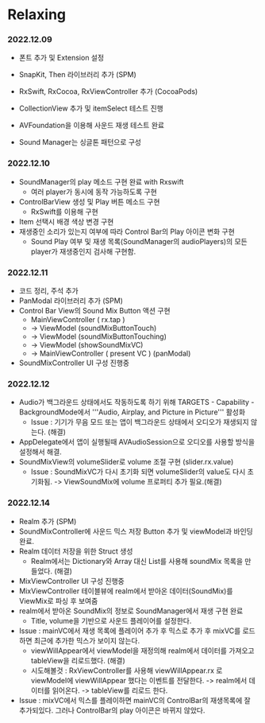 # Relaxing

### 2022.12.09
- 폰트 추가 및 Extension 설정
- SnapKit, Then 라이브러리 추가 (SPM)
- RxSwift, RxCocoa, RxViewController 추가 (CocoaPods)

- CollectionView 추가 및 itemSelect 테스트 진행
- AVFoundation을 이용해 사운드 재생 테스트 완료
- Sound Manager는 싱글톤 패턴으로 구성

### 2022.12.10
- SoundManager의 play 메소드 구현 완료 with Rxswift
    - 여러 player가 동시에 동작 가능하도록 구현
- ControlBarView 생성 및 Play 버튼 메소드 구현 
    - RxSwift를 이용해 구현
- Item 선택시 배경 색상 변경 구현
- 재생중인 소리가 있는지 여부에 따라 Control Bar의 Play 아이콘 변화 구현
    - Sound Play 여부 및 재생 목록(SoundManager의 audioPlayers)의 모든 player가 재생중인지 검사해 구현함.

### 2022.12.11
- 코드 정리, 주석 추가
- PanModal 라이브러리 추가 (SPM)
- Control Bar View의 Sound Mix Button 액션 구현 
    - MainViewController ( rx.tap ) 
    - -> ViewModel (soundMixButtonTouch)
    - -> ViewModel (soundMixButtonTouching)
    - -> ViewModel (showSoundMixVC)
    - -> MainViewController ( present VC ) (panModal)
- SoundMixController UI 구성 진행중

### 2022.12.12
- Audio가 백그라운드 상태에서도 작동하도록 하기 위해 TARGETS - Capability - BackgroundMode에서 '''Audio, Airplay, and Picture in Picture''' 활성화
    - Issue : 기기가 무음 모드 또는 앱이 백그라운드 상태에서 오디오가 재생되지 않는다. (해결)
- AppDelegate에서 앱이 실행될때 AVAudioSession으로 오디오를 사용할 방식을 설정해서 해결.
- SoundMixView의 volumeSlider로 volume 조절 구현 (slider.rx.value)
    - Issue : SoundMixVC가 다시 초기화 되면 volumeSlider의 value도 다시 초기화됨. -> ViewSoundMix에 volume 프로퍼티 추가 필요.(해결)

### 2022.12.14
- Realm 추가 (SPM)
- SoundMixController에 사운드 믹스 저장 Button 추가 및 viewModel과 바인딩 완료.
- Realm 데이터 저장을 위한 Struct 생성
    - Realm에서는 Dictionary와 Array 대신 List를 사용해 soundMix 목록을 만들었다. (해결)
- MixViewController UI 구성 진행중
- MixViewController 테이블뷰에 realm에서 받아온 데이터(SoundMix)를 ViewMix로 파싱 후 보여줌
- realm에서 받아온 SoundMix의 정보로 SoundManager에서 재생 구현 완료 
    - Title, volume을 기반으로 사운드 플레이어를 설정한다.
- Issue : mainVC에서 재생 목록에 플레이어 추가 후 믹스로 추가 후 mixVC를 로드하면 최근에 추가한 믹스가 보이지 않는다.
    - viewWillAppear에서 viewModel을 재정의해 realm에서 데이터를 가져오고 tableView을 리로드했다. (해결)
    - 시도해볼것 : RxViewController를 사용해 viewWillAppear.rx 로 viewModel에 viewWillAppear 했다는 이벤트를 전달한다. -> realm에서 데이터를 읽어온다. -> tableView를 리로드 한다.
- Issue : mixVC에서 믹스를 플레이하면 mainVC의 ControlBar의 재생목록에 잘 추가되있다. 그러나 ControlBar의 play 아이콘은 바뀌지 않았다.
